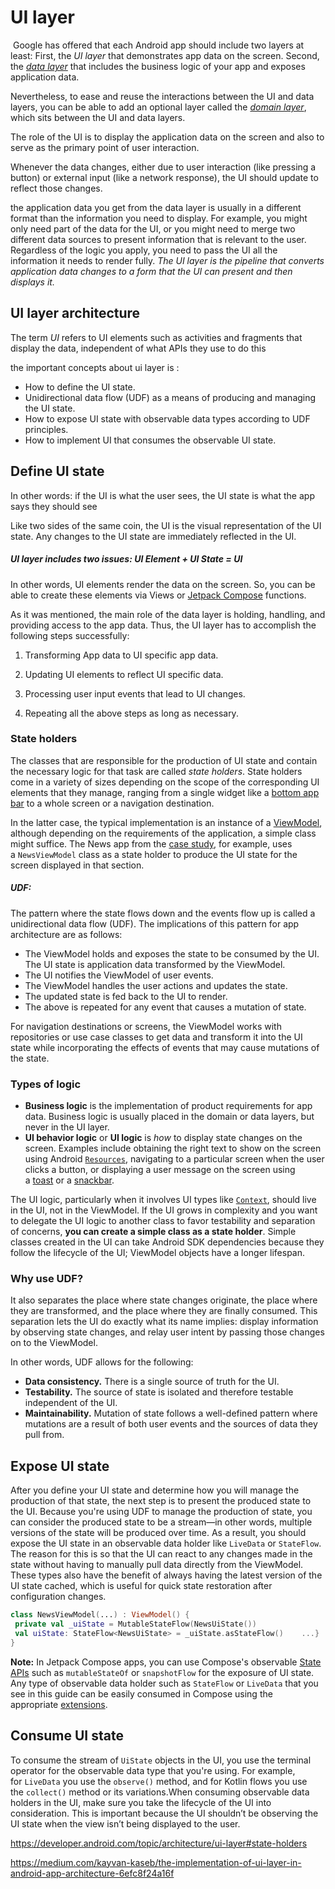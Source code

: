 # UI layer

 Google has offered that each Android app should include two layers at least: First, the *UI layer* that demonstrates app data on the screen. Second, the [*data layer*](https://medium.com/p/3277bf31c07f) that includes the business logic of your app and exposes application data.

Nevertheless, to ease and reuse the interactions between the UI and data layers, you can be able to add an optional layer called the [*domain layer*](https://medium.com/kayvan-kaseb/enhancing-android-app-architecture-with-domain-layer-8bf51387d10c), which sits between the UI and data layers.

The role of the UI is to display the application data on the screen and also to serve as the primary point of user interaction.

Whenever the data changes, either due to user interaction (like pressing a button) or external input (like a network response), the UI should update to reflect those changes.

the application data you get from the data layer is usually in a different format than the information you need to display. For example, you might only need part of the data for the UI, or you might need to merge two different data sources to present information that is relevant to the user. Regardless of the logic you apply, you need to pass the UI all the information it needs to render fully. *The UI layer is the pipeline that converts application data changes to a form that the UI can present and then displays it.*

## UI layer architecture

The term *UI* refers to UI elements such as activities and fragments that display the data, independent of what APIs they use to do this

the important concepts about ui layer is :

- How to define the UI state.
- Unidirectional data flow (UDF) as a means of producing and managing the UI state.
- How to expose UI state with observable data types according to UDF principles.
- How to implement UI that consumes the observable UI state.

## Define UI state

In other words: if the UI is what the user sees, the UI state is what the app says they should see

Like two sides of the same coin, the UI is the visual representation of the UI state. Any changes to the UI state are immediately reflected in the UI.

##### UI layer includes two issues: UI Element + UI State = UI

In other words, UI elements render the data on the screen. So, you can be able to create these elements via Views or [Jetpack Compose](https://developer.android.com/jetpack/compose) functions.

As it was mentioned, the main role of the data layer is holding, handling, and providing access to the app data. Thus, the UI layer has to accomplish the following steps successfully:

1. Transforming App data to UI specific app data.

2. Updating UI elements to reflect UI specific data.

3. Processing user input events that lead to UI changes.

4. Repeating all the above steps as long as necessary.

### State holders

The classes that are responsible for the production of UI state and contain the necessary logic for that task are called *state holders*. State holders come in a variety of sizes depending on the scope of the corresponding UI elements that they manage, ranging from a single widget like a [bottom app bar](https://material.io/components/app-bars-bottom) to a whole screen or a navigation destination.

In the latter case, the typical implementation is an instance of a [ViewModel](https://developer.android.com/topic/libraries/architecture/viewmodel), although depending on the requirements of the application, a simple class might suffice. The News app from the [case study](https://developer.android.com/topic/architecture/ui-layer#case-study), for example, uses a `NewsViewModel` class as a state holder to produce the UI state for the screen displayed in that section.



##### UDF:

The pattern where the state flows down and the events flow up is called a unidirectional data flow (UDF). The implications of this pattern for app architecture are as follows:

- The ViewModel holds and exposes the state to be consumed by the UI. The UI state is application data transformed by the ViewModel.
- The UI notifies the ViewModel of user events.
- The ViewModel handles the user actions and updates the state.
- The updated state is fed back to the UI to render.
- The above is repeated for any event that causes a mutation of state.

For navigation destinations or screens, the ViewModel works with repositories or use case classes to get data and transform it into the UI state while incorporating the effects of events that may cause mutations of the state.



### Types of logic

- **Business logic** is the implementation of product requirements for app data. Business logic is usually placed in the domain or data layers, but never in the UI layer.
- **UI behavior logic** or **UI logic** is *how* to display state changes on the screen. Examples include obtaining the right text to show on the screen using Android [`Resources`](https://developer.android.com/reference/android/content/res/Resources), navigating to a particular screen when the user clicks a button, or displaying a user message on the screen using a [toast](https://developer.android.com/guide/topics/ui/notifiers/toasts) or a [snackbar](https://developer.android.com/training/snackbar).

The UI logic, particularly when it involves UI types like [`Context`](https://developer.android.com/reference/android/content/Context), should live in the UI, not in the ViewModel. If the UI grows in complexity and you want to delegate the UI logic to another class to favor testability and separation of concerns, **you can create a simple class as a state holder**. Simple classes created in the UI can take Android SDK dependencies because they follow the lifecycle of the UI; ViewModel objects have a longer lifespan.



### Why use UDF?

It also separates the place where state changes originate, the place where they are transformed, and the place where they are finally consumed. This separation lets the UI do exactly what its name implies: display information by observing state changes, and relay user intent by passing those changes on to the ViewModel.

In other words, UDF allows for the following:

- **Data consistency.** There is a single source of truth for the UI.
- **Testability.** The source of state is isolated and therefore testable independent of the UI.
- **Maintainability.** Mutation of state follows a well-defined pattern where mutations are a result of both user events and the sources of data they pull from.



## Expose UI state

After you define your UI state and determine how you will manage the production of that state, the next step is to present the produced state to the UI. Because you're using UDF to manage the production of state, you can consider the produced state to be a stream—in other words, multiple versions of the state will be produced over time. As a result, you should expose the UI state in an observable data holder like `LiveData` or `StateFlow`. The reason for this is so that the UI can react to any changes made in the state without having to manually pull data directly from the ViewModel. These types also have the benefit of always having the latest version of the UI state cached, which is useful for quick state restoration after configuration changes.

```kt
class NewsViewModel(...) : ViewModel() {   
 private val _uiState = MutableStateFlow(NewsUiState())   
 val uiState: StateFlow<NewsUiState> = _uiState.asStateFlow()    ...}
}
```

**Note:** In Jetpack Compose apps, you can use Compose's observable [State APIs](https://developer.android.com/jetpack/compose/state#state-in-composables) such as `mutableStateOf` or `snapshotFlow` for the exposure of UI state. Any type of observable data holder such as `StateFlow` or `LiveData` that you see in this guide can be easily consumed in Compose using the appropriate [extensions](https://developer.android.com/jetpack/compose/libraries#streams).



## Consume UI state

To consume the stream of `UiState` objects in the UI, you use the terminal operator for the observable data type that you're using. For example, for `LiveData` you use the `observe()` method, and for Kotlin flows you use the `collect()` method or its variations.When consuming observable data holders in the UI, make sure you take the lifecycle of the UI into consideration. This is important because the UI shouldn’t be observing the UI state when the view isn’t being displayed to the user.

























https://developer.android.com/topic/architecture/ui-layer#state-holders

https://medium.com/kayvan-kaseb/the-implementation-of-ui-layer-in-android-app-architecture-6efc8f24a16f
